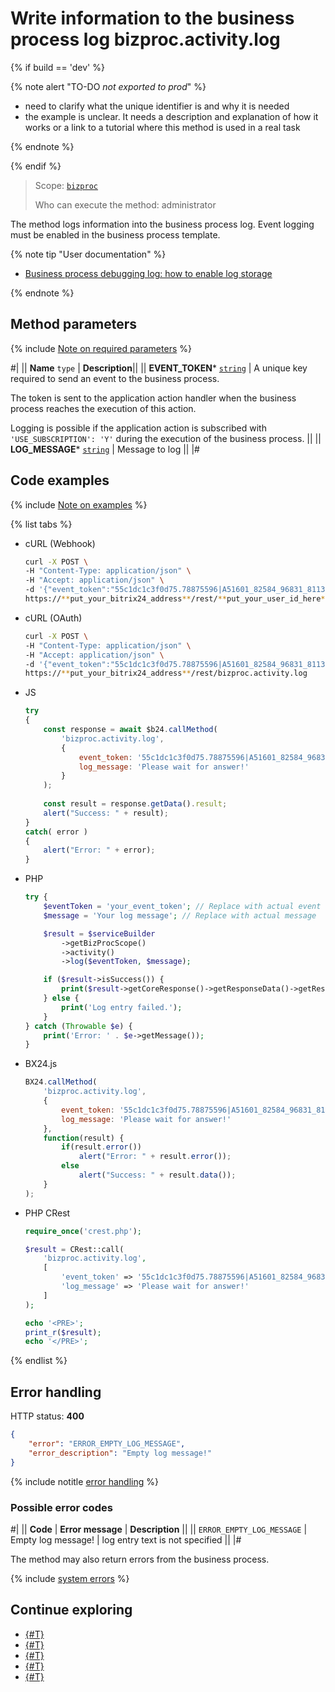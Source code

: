 # Write information to the business process log bizproc.activity.log

{% if build == 'dev' %}

{% note alert "TO-DO _not exported to prod_" %}

- need to clarify what the unique identifier is and why it is needed
- the example is unclear. It needs a description and explanation of how it works or a link to a tutorial where this method is used in a real task

{% endnote %}

{% endif %}

> Scope: [`bizproc`](../../scopes/permissions.md)
>
> Who can execute the method: administrator

The method logs information into the business process log. Event logging must be enabled in the business process template.

{% note tip "User documentation" %}

- [Business process debugging log: how to enable log storage](https://helpdesk.bitrix24.com/open/22095380/)

{% endnote %}

## Method parameters

{% include [Note on required parameters](../../../_includes/required.md) %}

#|
|| **Name**
`type` | **Description**||
|| **EVENT_TOKEN***
[`string`](../../data-types.md) | A unique key required to send an event to the business process.

The token is sent to the application action handler when the business process reaches the execution of this action.

Logging is possible if the application action is subscribed with `'USE_SUBSCRIPTION': 'Y'` during the execution of the business process. ||
|| **LOG_MESSAGE***
[`string`](../../data-types.md) | Message to log ||
|#

## Code examples

{% include [Note on examples](../../../_includes/examples.md) %}

{% list tabs %}

- cURL (Webhook)

    ```bash
    curl -X POST \
    -H "Content-Type: application/json" \
    -H "Accept: application/json" \
    -d '{"event_token":"55c1dc1c3f0d75.78875596|A51601_82584_96831_81132|hsyUws1j4XiwqPqN45eH66CcQtEvpUIP.47dd5d888e8e549d2c984713e12a4268e6e87d0208ca1f093ba1075e77f92e90","log_message":"Please wait for answer!"}' \
    https://**put_your_bitrix24_address**/rest/**put_your_user_id_here**/**put_your_webhook_here**/bizproc.activity.log
    ```

- cURL (OAuth)

    ```bash
    curl -X POST \
    -H "Content-Type: application/json" \
    -H "Accept: application/json" \
    -d '{"event_token":"55c1dc1c3f0d75.78875596|A51601_82584_96831_81132|hsyUws1j4XiwqPqN45eH66CcQtEvpUIP.47dd5d888e8e549d2c984713e12a4268e6e87d0208ca1f093ba1075e77f92e90","log_message":"Please wait for answer!","auth":"**put_access_token_here**"}' \
    https://**put_your_bitrix24_address**/rest/bizproc.activity.log
    ```

- JS

    ```js
    try
    {
    	const response = await $b24.callMethod(
    		'bizproc.activity.log',
    		{
    			event_token: '55c1dc1c3f0d75.78875596|A51601_82584_96831_81132|hsyUws1j4XiwqPqN45eH66CcQtEvpUIP.47dd5d888e8e549d2c984713e12a4268e6e87d0208ca1f093ba1075e77f92e90',
    			log_message: 'Please wait for answer!'
    		}
    	);
    	
    	const result = response.getData().result;
    	alert("Success: " + result);
    }
    catch( error )
    {
    	alert("Error: " + error);
    }
    ```

- PHP

    ```php
    try {
        $eventToken = 'your_event_token'; // Replace with actual event token
        $message = 'Your log message'; // Replace with actual message

        $result = $serviceBuilder
            ->getBizProcScope()
            ->activity()
            ->log($eventToken, $message);

        if ($result->isSuccess()) {
            print($result->getCoreResponse()->getResponseData()->getResult()[0]);
        } else {
            print('Log entry failed.');
        }
    } catch (Throwable $e) {
        print('Error: ' . $e->getMessage());
    }
    ```

- BX24.js

    ```js
    BX24.callMethod(
        'bizproc.activity.log',
        {
            event_token: '55c1dc1c3f0d75.78875596|A51601_82584_96831_81132|hsyUws1j4XiwqPqN45eH66CcQtEvpUIP.47dd5d888e8e549d2c984713e12a4268e6e87d0208ca1f093ba1075e77f92e90',
            log_message: 'Please wait for answer!'
        },
        function(result) {
            if(result.error())
                alert("Error: " + result.error());
            else
                alert("Success: " + result.data());
        }
    );
    ```

- PHP CRest

    ```php
    require_once('crest.php');

    $result = CRest::call(
        'bizproc.activity.log',
        [
            'event_token' => '55c1dc1c3f0d75.78875596|A51601_82584_96831_81132|hsyUws1j4XiwqPqN45eH66CcQtEvpUIP.47dd5d888e8e549d2c984713e12a4268e6e87d0208ca1f093ba1075e77f92e90',
            'log_message' => 'Please wait for answer!'
        ]
    );

    echo '<PRE>';
    print_r($result);
    echo '</PRE>';
    ```

{% endlist %}

## Error handling

HTTP status: **400**

```json
{
    "error": "ERROR_EMPTY_LOG_MESSAGE",
    "error_description": "Empty log message!"
}
```

{% include notitle [error handling](../../../_includes/error-info.md) %}

### Possible error codes

#|
|| **Code** | **Error message** | **Description** ||
|| `ERROR_EMPTY_LOG_MESSAGE` | Empty log message! | log entry text is not specified ||
|#

The method may also return errors from the business process.

{% include [system errors](../../../_includes/system-errors.md) %}

## Continue exploring 

- [{#T}](./index.md)
- [{#T}](./bizproc-activity-add.md)
- [{#T}](./bizproc-activity-update.md)
- [{#T}](./bizproc-activity-list.md)
- [{#T}](./bizproc-activity-delete.md)